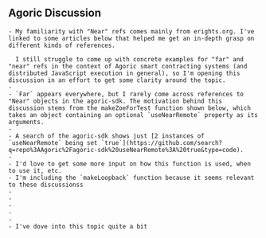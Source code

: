 ## Agoric Discussion
	- My familiarity with "Near" refs comes mainly from erights.org. I've linked to some articles below that helped me get an in-depth grasp on different kinds of references. 
	  
	  I still struggle to come up with concrete examples for "far" and "near" refs in the context of Agoric smart contracting systems (and distributed JavaScript execution in general), so I'm opening this discussion in an effort to get some clarity around the topic.
	-
	- `Far` appears everywhere, but I rarely come across references to "Near" objects in the agoric-sdk. The motivation behind this discussion stems from the makeZoeForTest function shown below, which takes an object containing an optional `useNearRemote` property as its arguments.
	-
	- A search of the agoric-sdk shows just [2 instances of `useNearRemote` being set `true`](https://github.com/search?q=repo%3AAgoric%2Fagoric-sdk%20useNearRemote%3A%20true&type=code).
	-
	- I'd love to get some more input on how this function is used, when to use it, etc.
	- I'm including the `makeLoopback` function because it seems relevant to these discussionss
	-
	-
	-
	-
	-
	- I've dove into this topic quite a bit